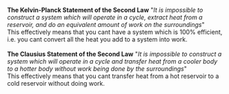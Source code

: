 __The Kelvin-Planck Statement of the Second Law__
"*It is impossible to construct a system which will operate in a cycle, extract heat from a reservoir, and do an equivalent amount of work on the surroundings*"
 \
 This effectively means that you cant have a system which is 100% efficient, i.e. you cant convert all the heat you add to a system into work.
 \
 \
 __The Clausius Statement of the Second Law__
 "*It is impossible to construct a system which will operate in a cycle and transfer heat from a cooler body to a hotter body without work being done by the surroundings*"
 \
 This effectively means that you cant transfer heat from a hot reservoir to a cold reservoir without doing work.
